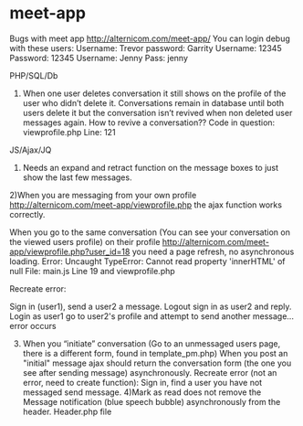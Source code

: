 # meet-app
Bugs with meet app
http://alternicom.com/meet-app/
You can login debug  with these users: 
Username: Trevor 
password: Garrity
Username: 12345
Password: 12345
Username: Jenny Pass: jenny

PHP/SQL/Db
1) When one user deletes conversation it still shows on the profile of the user who didn’t delete it.
Conversations remain in database until both users delete it but the conversation isn’t revived when non deleted user messages again. How to revive a conversation??
Code in question: viewprofile.php Line: 121

JS/Ajax/JQ
1) Needs an expand and retract function on the message boxes to just show the last few messages. 

2)When you are messaging from your own profile http://alternicom.com/meet-app/viewprofile.php 
the ajax function works correctly.

When you go to the same conversation (You can see your conversation on the viewed users profile) on their profile http://alternicom.com/meet-app/viewprofile.php?user_id=18  you need a page refresh, no asynchronous loading. 
Error: Uncaught TypeError: Cannot read property 'innerHTML' of null
File: main.js Line 19 
and viewprofile.php

Recreate error:

Sign in (user1), send a user2 a message. Logout sign in as user2 and reply. Login as user1 go to user2's profile and attempt to send another message... error occurs

3) When you “initiate” conversation (Go to an unmessaged users page, there is a different form, found in template_pm.php) When you post an "initial" message ajax should return the conversation form (the one you see after sending message) asynchronously.
Recreate error (not an error, need to create function):
Sign in, find a user you have not messaged send message.
4)Mark as read does not remove the Message notification (blue speech bubble) asynchronously from the header. Header.php file

